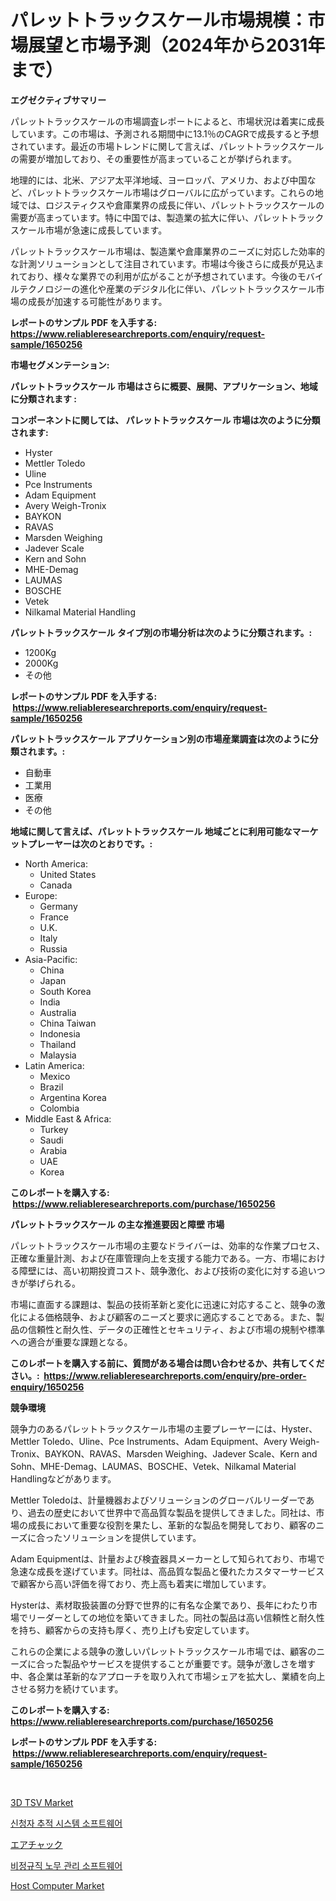<p><h1>パレットトラックスケール市場規模：市場展望と市場予測（2024年から2031年まで）</h1></p><p><strong>エグゼクティブサマリー</strong></p>
<p><p>パレットトラックスケールの市場調査レポートによると、市場状況は着実に成長しています。この市場は、予測される期間中に13.1％のCAGRで成長すると予想されています。最近の市場トレンドに関して言えば、パレットトラックスケールの需要が増加しており、その重要性が高まっていることが挙げられます。</p><p>地理的には、北米、アジア太平洋地域、ヨーロッパ、アメリカ、および中国など、パレットトラックスケール市場はグローバルに広がっています。これらの地域では、ロジスティクスや倉庫業界の成長に伴い、パレットトラックスケールの需要が高まっています。特に中国では、製造業の拡大に伴い、パレットトラックスケール市場が急速に成長しています。</p><p>パレットトラックスケール市場は、製造業や倉庫業界のニーズに対応した効率的な計測ソリューションとして注目されています。市場は今後さらに成長が見込まれており、様々な業界での利用が広がることが予想されています。今後のモバイルテクノロジーの進化や産業のデジタル化に伴い、パレットトラックスケール市場の成長が加速する可能性があります。</p></p>
<p><strong>レポートのサンプル PDF を入手する: <a href="https://www.reliableresearchreports.com/enquiry/request-sample/1650256">https://www.reliableresearchreports.com/enquiry/request-sample/1650256</a></strong></p>
<p><strong>市場セグメンテーション:</strong></p>
<p><strong> パレットトラックスケール 市場はさらに概要、展開、アプリケーション、地域に分類されます :</strong></p>
<p><strong>コンポーネントに関しては、 パレットトラックスケール 市場は次のように分類されます: &nbsp;</strong></p>
<p><ul><li>Hyster</li><li>Mettler Toledo</li><li>Uline</li><li>Pce Instruments</li><li>Adam Equipment</li><li>Avery Weigh-Tronix</li><li>BAYKON</li><li>RAVAS</li><li>Marsden Weighing</li><li>Jadever Scale</li><li>Kern and Sohn</li><li>MHE-Demag</li><li>LAUMAS</li><li>BOSCHE</li><li>Vetek</li><li>Nilkamal Material Handling</li></ul></p>
<p><strong> パレットトラックスケール タイプ別の市場分析は次のように分類されます。:</strong></p>
<p><ul><li>1200Kg</li><li>2000Kg</li><li>その他</li></ul></p>
<p><strong>レポートのサンプル PDF を入手する: &nbsp;<a href="https://www.reliableresearchreports.com/enquiry/request-sample/1650256">https://www.reliableresearchreports.com/enquiry/request-sample/1650256</a></strong></p>
<p><strong> パレットトラックスケール アプリケーション別の市場産業調査は次のように分類されます。:</strong></p>
<p><ul><li>自動車</li><li>工業用</li><li>医療</li><li>その他</li></ul></p>
<p><strong>地域に関して言えば、パレットトラックスケール 地域ごとに利用可能なマーケットプレーヤーは次のとおりです。:</strong></p>
<p><ul>
    <li>
        North America:
        <ul>
            <li>United States</li>
            <li>Canada</li>
        </ul>
    </li>
    <li>
        Europe:
        <ul>
            <li>Germany</li>
            <li>France</li>
            <li>U.K.</li>
            <li>Italy</li>
            <li>Russia</li>
        </ul>
    </li>
    <li>
        Asia-Pacific:
        <ul>
            <li>China</li>
            <li>Japan</li>
            <li>South Korea</li>
            <li>India</li>
            <li>Australia</li>
            <li>China Taiwan</li>
            <li>Indonesia</li>
            <li>Thailand</li>
            <li>Malaysia</li>
        </ul>
    </li>
    <li>
        Latin America:
        <ul>
            <li>Mexico</li>
            <li>Brazil</li>
            <li>Argentina Korea</li>
            <li>Colombia</li>
        </ul>
    </li>
    <li>
        Middle East & Africa:
        <ul>
            <li>Turkey</li>
            <li>Saudi</li>
            <li>Arabia</li>
            <li>UAE</li>
            <li>Korea</li>
        </ul>
    </li>
    </ul></p>
<p><strong>このレポートを購入する: &nbsp;<a href="https://www.reliableresearchreports.com/purchase/1650256">https://www.reliableresearchreports.com/purchase/1650256</a></strong></p>
<p><strong>パレットトラックスケール の主な推進要因と障壁 市場</strong></p>
<p><p>パレットトラックスケール市場の主要なドライバーは、効率的な作業プロセス、正確な重量計測、および在庫管理向上を支援する能力である。一方、市場における障壁には、高い初期投資コスト、競争激化、および技術の変化に対する追いつきが挙げられる。</p><p>市場に直面する課題は、製品の技術革新と変化に迅速に対応すること、競争の激化による価格競争、および顧客のニーズと要求に適応することである。また、製品の信頼性と耐久性、データの正確性とセキュリティ、および市場の規制や標準への適合が重要な課題となる。</p></p>
<p><strong>このレポートを購入する前に、質問がある場合は問い合わせるか、共有してください。:&nbsp; <a href="https://www.reliableresearchreports.com/enquiry/pre-order-enquiry/1650256">https://www.reliableresearchreports.com/enquiry/pre-order-enquiry/1650256</a></strong></p>
<p><strong>競争環境</strong></p>
<p><p>競争力のあるパレットトラックスケール市場の主要プレーヤーには、Hyster、Mettler Toledo、Uline、Pce Instruments、Adam Equipment、Avery Weigh-Tronix、BAYKON、RAVAS、Marsden Weighing、Jadever Scale、Kern and Sohn、MHE-Demag、LAUMAS、BOSCHE、Vetek、Nilkamal Material Handlingなどがあります。</p><p>Mettler Toledoは、計量機器およびソリューションのグローバルリーダーであり、過去の歴史において世界中で高品質な製品を提供してきました。同社は、市場の成長において重要な役割を果たし、革新的な製品を開発しており、顧客のニーズに合ったソリューションを提供しています。</p><p>Adam Equipmentは、計量および検査器具メーカーとして知られており、市場で急速な成長を遂げています。同社は、高品質な製品と優れたカスタマーサービスで顧客から高い評価を得ており、売上高も着実に増加しています。</p><p>Hysterは、素材取扱装置の分野で世界的に有名な企業であり、長年にわたり市場でリーダーとしての地位を築いてきました。同社の製品は高い信頼性と耐久性を持ち、顧客からの支持も厚く、売り上げも安定しています。</p><p>これらの企業による競争の激しいパレットトラックスケール市場では、顧客のニーズに合った製品やサービスを提供することが重要です。競争が激しさを増す中、各企業は革新的なアプローチを取り入れて市場シェアを拡大し、業績を向上させる努力を続けています。</p></p>
<p><strong>このレポートを購入する: &nbsp; <a href="https://www.reliableresearchreports.com/purchase/1650256">https://www.reliableresearchreports.com/purchase/1650256</a></strong></p>
<p><strong>レポートのサンプル PDF を入手する: &nbsp;<a href="https://www.reliableresearchreports.com/enquiry/request-sample/1650256">https://www.reliableresearchreports.com/enquiry/request-sample/1650256</a></strong><strong></strong></p>
<p>&nbsp;</p>
<p><p><a href="https://github.com/nicoletavirag/Market-Research-Report-List-2/blob/main/3d-tsv-market.md">3D TSV Market</a></p><p><a href="https://github.com/TimmyMann6767/Market-Research-Report-List-1/blob/main/50634339389.md">신청자 추적 시스템 소프트웨어</a></p><p><a href="https://github.com/AriMuller2009/Market-Research-Report-List-1/blob/main/23807339982.md">エアチャック</a></p><p><a href="https://github.com/JeromeRtyau89966/Market-Research-Report-List-1/blob/main/88838319390.md">비정규직 노무 관리 소프트웨어</a></p><p><a href="https://github.com/mauripalmi/Market-Research-Report-List-2/blob/main/host-computer-market.md">Host Computer Market</a></p></p>